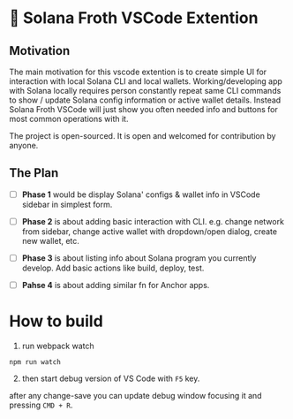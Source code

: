 # 🌊 Solana Froth VSCode Extention

## Motivation

The main motivation for this vscode extention is to create simple UI for interaction with local Solana CLI and local wallets.
Working/developing app with Solana locally requires person constantly repeat same CLI commands to show / update Solana config information or active wallet details. Instead Solana Froth VSCode will just show you often needed info and buttons for most common operations with it.

The project is open-sourced. It is open and welcomed for contribution by anyone.

## The Plan

- [ ] **Phase 1** would be display Solana' configs & wallet info in VSCode sidebar in simplest form.   
- [ ] **Phase 2** is about adding basic interaction with CLI. e.g. change network from sidebar, change active wallet with dropdown/open dialog, create new wallet, etc.   
- [ ] **Phase 3** is about listing info about Solana program you currently develop. Add basic actions like build, deploy, test.  
- [ ] **Pahse 4** is about adding similar fn for Anchor apps.


# How to build

1. run webpack watch

```shell
npm run watch
```

2. then start debug version of VS Code with `F5` key.

after any change-save you can update debug window focusing it and pressing `CMD + R`.

